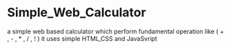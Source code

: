 # Simple_Web_Calculator
a simple web based calculator which perform fundamental operation like ( + , - , * , / , ! )
 it uses simple HTML,CSS and JavaSvript
